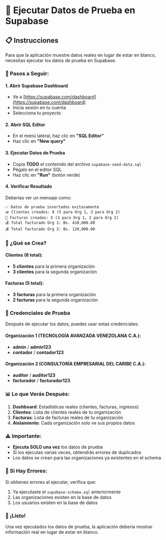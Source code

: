 # 🚀 Ejecutar Datos de Prueba en Supabase

## 📋 Instrucciones

Para que la aplicación muestre datos reales en lugar de estar en blanco, necesitas ejecutar los datos de prueba en Supabase.

### 🔧 Pasos a Seguir:

#### 1. **Abrir Supabase Dashboard**
- Ve a [https://supabase.com/dashboard](https://supabase.com/dashboard)
- Inicia sesión en tu cuenta
- Selecciona tu proyecto

#### 2. **Abrir SQL Editor**
- En el menú lateral, haz clic en **"SQL Editor"**
- Haz clic en **"New query"**

#### 3. **Ejecutar Datos de Prueba**
- Copia **TODO** el contenido del archivo `supabase-seed-data.sql`
- Pégalo en el editor SQL
- Haz clic en **"Run"** (botón verde)

#### 4. **Verificar Resultado**
Deberías ver un mensaje como:
```
✅ Datos de prueba insertados exitosamente
📊 Clientes creados: 8 (5 para Org 1, 3 para Org 2)
📄 Facturas creadas: 5 (3 para Org 1, 2 para Org 2)
💰 Total facturado Org 1: Bs. 410,000.00
💰 Total facturado Org 2: Bs. 120,000.00
```

### 🎯 ¿Qué se Crea?

#### **Clientes (8 total):**
- **5 clientes** para la primera organización
- **3 clientes** para la segunda organización

#### **Facturas (5 total):**
- **3 facturas** para la primera organización
- **2 facturas** para la segunda organización

### 🔑 Credenciales de Prueba

Después de ejecutar los datos, puedes usar estas credenciales:

#### **Organización 1 (TECNOLOGÍA AVANZADA VENEZOLANA C.A.):**
- **admin** / **admin123**
- **contador** / **contador123**

#### **Organización 2 (CONSULTORÍA EMPRESARIAL DEL CARIBE C.A.):**
- **auditor** / **auditor123**
- **facturador** / **facturador123**

### 📊 Lo que Verás Después:

1. **Dashboard**: Estadísticas reales (clientes, facturas, ingresos)
2. **Clientes**: Lista de clientes reales de tu organización
3. **Facturas**: Lista de facturas reales de tu organización
4. **Aislamiento**: Cada organización solo ve sus propios datos

### ⚠️ Importante:

- **Ejecuta SOLO una vez** los datos de prueba
- Si los ejecutas varias veces, obtendrás errores de duplicados
- Los datos se crean para las organizaciones ya existentes en el schema

### 🚨 Si Hay Errores:

Si obtienes errores al ejecutar, verifica que:
1. Ya ejecutaste el `supabase-schema.sql` anteriormente
2. Las organizaciones existen en la base de datos
3. Los usuarios existen en la base de datos

### 🎉 ¡Listo!

Una vez ejecutados los datos de prueba, la aplicación debería mostrar información real en lugar de estar en blanco.
